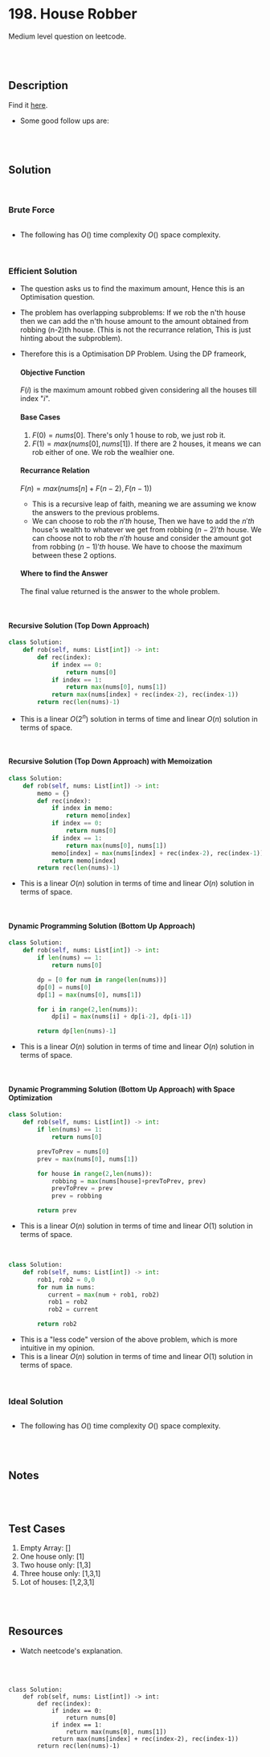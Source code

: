 # 198. House Robber

Medium level question on leetcode.

<br>
<br>

## Description

Find it [here](https://leetcode.com/problems/house-robber/description/).

- Some good follow ups are:

<br>
<br>

## Solution

<br>

### Brute Force

```py

```

- The following has $O()$ time complexity $O()$ space complexity.

<br>

### Efficient Solution

- The question asks us to find the maximum amount, Hence this is an Optimisation question.
- The problem has overlapping subproblems: If we rob the n'th house then we can add the n'th house amount to the amount obtained from robbing (n-2)th house. (This is not the recurrance relation, This is just hinting about the subproblem).
- Therefore this is a Optimisation DP Problem. Using the DP frameork,

  #### Objective Function

  $F(i)$ is the maximum amount robbed given considering all the houses till index "$i$".

  #### Base Cases

  1. $F(0) = nums[0]$. There's only 1 house to rob, we just rob it.
  2. $F(1) = max(nums[0], nums[1])$. If there are 2 houses, it means we can rob either of one. We rob the wealhier one.

  #### Recurrance Relation

  $F(n) = max(nums[n] + F(n-2), F(n-1))$

  - This is a recursive leap of faith, meaning we are assuming we know the answers to the previous problems.
  - We can choose to rob the $n'th$ house, Then we have to add the $n'th$ house's wealth to whatever we get from robbing $(n-2)'th$ house. We can choose not to rob the $n'th$ house and consider the amount got from robbing $(n-1)'th$ house. We have to choose the maximum between these 2 options.

  #### Where to find the Answer

  The final value returned is the answer to the whole problem.

<br>

#### Recursive Solution (Top Down Approach)

```py
class Solution:
    def rob(self, nums: List[int]) -> int:
        def rec(index):
            if index == 0:
                return nums[0]
            if index == 1:
                return max(nums[0], nums[1])
            return max(nums[index] + rec(index-2), rec(index-1))
        return rec(len(nums)-1)
```

- This is a linear $O(2^n)$ solution in terms of time and linear $O(n)$ solution in terms of space.

<br>

#### Recursive Solution (Top Down Approach) with Memoization

```py
class Solution:
    def rob(self, nums: List[int]) -> int:
        memo = {}
        def rec(index):
            if index in memo:
                return memo[index]
            if index == 0:
                return nums[0]
            if index == 1:
                return max(nums[0], nums[1])
            memo[index] = max(nums[index] + rec(index-2), rec(index-1))
            return memo[index]
        return rec(len(nums)-1)
```

- This is a linear $O(n)$ solution in terms of time and linear $O(n)$ solution in terms of space.

<br>

#### Dynamic Programming Solution (Bottom Up Approach)

```py
class Solution:
    def rob(self, nums: List[int]) -> int:
        if len(nums) == 1:
            return nums[0]

        dp = [0 for num in range(len(nums))]
        dp[0] = nums[0]
        dp[1] = max(nums[0], nums[1])

        for i in range(2,len(nums)):
            dp[i] = max(nums[i] + dp[i-2], dp[i-1])

        return dp[len(nums)-1]
```

- This is a linear $O(n)$ solution in terms of time and linear $O(n)$ solution in terms of space.

<br>

#### Dynamic Programming Solution (Bottom Up Approach) with Space Optimization

```py
class Solution:
    def rob(self, nums: List[int]) -> int:
        if len(nums) == 1:
            return nums[0]

        prevToPrev = nums[0]
        prev = max(nums[0], nums[1])

        for house in range(2,len(nums)):
            robbing = max(nums[house]+prevToPrev, prev)
            prevToPrev = prev
            prev = robbing

        return prev
```

- This is a linear $O(n)$ solution in terms of time and linear $O(1)$ solution in terms of space.

<br>

```py
class Solution:
    def rob(self, nums: List[int]) -> int:
        rob1, rob2 = 0,0
        for num in nums:
           current = max(num + rob1, rob2)
           rob1 = rob2
           rob2 = current

        return rob2
```

- This is a "less code" version of the above problem, which is more intuitive in my opinion.
- This is a linear $O(n)$ solution in terms of time and linear $O(1)$ solution in terms of space.

<br>

### Ideal Solution

```py

```

- The following has $O()$ time complexity $O()$ space complexity.

<br>
<br>

## Notes

<br>
<br>

## Test Cases

1. Empty Array: []
2. One house only: [1]
3. Two house only: [1,3]
4. Three house only: [1,3,1]
5. Lot of houses: [1,2,3,1]

<br>
<br>

## Resources

- Watch neetcode's explanation.

<br>
<br>

```
class Solution:
    def rob(self, nums: List[int]) -> int:
        def rec(index):
            if index == 0:
                return nums[0]
            if index == 1:
                return max(nums[0], nums[1])
            return max(nums[index] + rec(index-2), rec(index-1))
        return rec(len(nums)-1)
```
